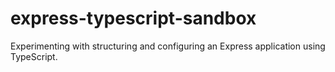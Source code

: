 # express-typescript-sandbox

Experimenting with structuring and configuring an Express application using TypeScript.